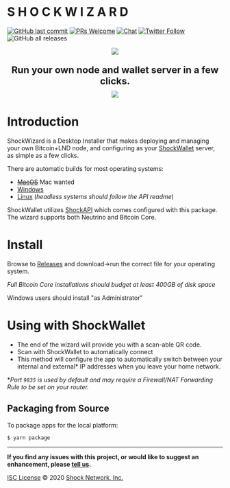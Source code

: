 # S H O C K W I Z A R D

[![GitHub last commit](https://img.shields.io/github/last-commit/shocknet/Wizard?style=flat-square)](https://github.com/shocknet/wallet/commits/master)
[![PRs Welcome](https://img.shields.io/badge/PRs-welcome-brightgreen.svg?style=flat-square)](http://makeapullrequest.com) 
[![Chat](https://img.shields.io/badge/chat-on%20Telegram-blue?style=flat-square)](https://t.me/Shockwallet)
[![Twitter Follow](https://img.shields.io/twitter/follow/ShockBTC?style=flat-square)](https://twitter.com/shockbtc)
![GitHub all releases](https://img.shields.io/github/downloads/shocknet/Wizard/total)

<div align="center" style="display: flex; width: 100%; align-items: center; justify-content: center; flex-direction: column">
  <img src="https://raw.githubusercontent.com/shocknet/Wizard/master/wizardSS_900.png" style="margin-bottom: 5px" /><br>
  <span style="font-size: 22px;font-weight: bold;">Run your own node and wallet server in a few clicks.</span>
  <div style="margin-top: 10px;">
    <a href="https://ci.appveyor.com/project/Emad-salah/wizard-q98nu">
      <img src="https://ci.appveyor.com/api/projects/status/xede0f6xagl1bjf6?svg=true" />
    </a>
  </div>
</div>

# Introduction

ShockWizard is a Desktop Installer that makes deploying and managing your own Bitcoin+LND node, and configuring as your [ShockWallet](https://github.com/shocknet/wallet) server, as simple as a few clicks. 

There are automatic builds for most operating systems:
- ~~[MacOS](https://github.com/shocknet/Wizard/releases)~~ Mac wanted
- [Windows](https://github.com/shocknet/Wizard/releases)
- [Linux](https://github.com/shocknet/Wizard/releases) (*headless systems should follow the API readme*)

ShockWallet utilizes [ShockAPI](https://github.com/shocknet/api) which comes configured with this package. The wizard supports both Neutrino and Bitcoin Core.



# Install

Browse to [Releases](https://github.com/shocknet/Wizard/releases) and download->run the correct file for your operating system. 

*Full Bitcoin Core installations should budget at least 400GB of disk space*

Windows users should install "as Administrator" 


# Using with ShockWallet
- The end of the wizard will provide you with a scan-able QR code. 
- Scan with ShockWallet to automatically connect
- This method will configure the app to automatically switch between your internal and external* IP addresses when you leave your home network.

**Port `9835` is used by default and may require a Firewall/NAT Forwarding Rule to be set on your router.*

## Packaging from Source

To package apps for the local platform:

```bash
$ yarn package
```


<hr></hr>

**If you find any issues with this project, or would like to suggest an enhancement, please [tell us](https://github.com/shocknet/Wizard/issues).**

[ISC License](https://opensource.org/licenses/ISC)
© 2020 [Shock Network, Inc.](http://shock.network)
